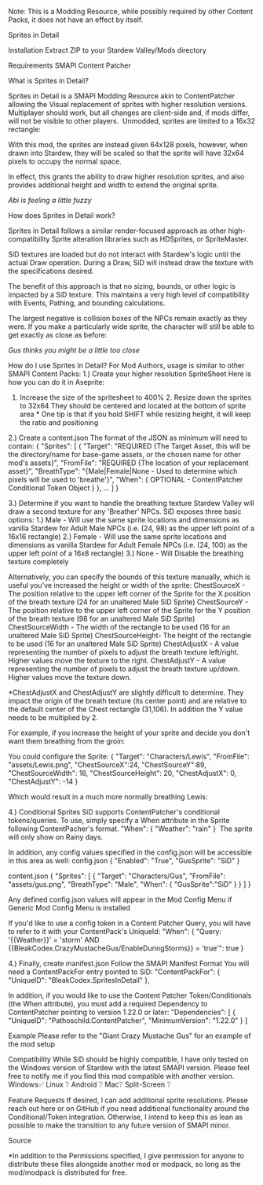 Note: This is a Modding Resource, while possibly required by other Content Packs, it does not have an effect by itself.

Sprites in Detail


Installation
Extract ZIP to your Stardew Valley/Mods directory


Requirements
SMAPI
Content Patcher


What is Sprites in Detail?

Sprites in Detail is a SMAPI Modding Resource akin to ContentPatcher allowing the Visual replacement of sprites with higher resolution versions.
Multiplayer should work, but all changes are client-side and, if mods differ, will not be visible to other players.
﻿
Unmodded, sprites are limited to a 16x32 rectangle:


With this mod, the sprites are instead given 64x128 pixels, however, when drawn into Stardew, they will be scaled so that the sprite will have 32x64 pixels to occupy the normal space.


In effect, this grants the ability to draw higher resolution sprites, and also provides additional height and width to extend the original sprite.
                                      
*Abi is feeling a little fuzzy*﻿




How does Sprites in Detail work?

Sprites in Detail follows a similar render-focused approach as other high-compatibility Sprite alteration libraries such as HDSprites, or SpriteMaster.

SiD textures are loaded but do not interact with Stardew's logic until the actual Draw operation. During a Draw, SiD will instead draw the texture with the specifications desired.


The benefit of this approach is that no sizing, bounds, or other logic is impacted by a SiD texture. This maintains a very high level of compatibility with Events, Pathing, and bounding calculations.

The largest negative is collision boxes of the NPCs remain exactly as they were.
If you make a particularly wide sprite, the character will still be able to get exactly as close as before:

*Gus thinks you might be a little too close*




How do I use Sprites In Detail? 
For Mod Authors, usage is similar to other SMAPI Content Packs:
1.) Create your higher resolution SpriteSheet
       Here is how you can do it in Aseprite:
1. Increase the size of the spritesheet to 400%
﻿2. Resize down the sprites to 32x64
﻿They should be centered and located at the bottom of sprite area
﻿* One tip is that if you hold SHIFT while resizing height, it will keep the ratio and positioning



2.) Create a content.json
﻿The format of the JSON as minimum will need to contain:
﻿{
﻿﻿"Sprites": [
﻿﻿﻿{
﻿﻿﻿"Target": "REQUIRED {The Target Asset, this will be the directory/name for base-game assets, or the chosen name for other mod's assets}",
﻿﻿﻿"FromFile": "REQUIRED {The location of your replacement asset}",﻿
﻿﻿﻿"BreathType": "{Male|Female|None - Used to determine which pixels will be used to 'breathe'}",
﻿﻿﻿"When": {
﻿﻿﻿﻿OPTIONAL - ContentPatcher Conditional Token Object﻿
﻿﻿﻿}
﻿﻿﻿},
﻿﻿...
﻿﻿]
﻿}
﻿


3.) Determine if you want to handle the breathing texture
    Stardew Valley will draw a second texture for any 'Breather' NPCs.
﻿SiD exposes three basic options:
﻿﻿1.) Male - Will use the same sprite locations and dimensions as vanilla Stardew for Adult Male NPCs (i.e. (24, 98) as the upper left point of a 16x16 rectangle)
﻿﻿2.) Female - Will use the same sprite locations and dimensions as vanilla Stardew for Adult Female NPCs (i.e. (24, 100) as the upper left point of a 16x8 rectangle)
﻿﻿3.) None - Will Disable the breathing texture completely


Alternatively, you can specify the bounds of this texture manually, which is useful you've increased the height or width of the sprite:
ChestSourceX - The position relative to the upper left corner of the Sprite for the X position of the breath texture (24 for an unaltered Male SiD Sprite)
ChestSourceY - The position relative to the upper left corner of the Sprite for the Y position of the breath texture (98 for an unaltered Male SiD Sprite)
ChestSourceWidth - The width of the rectangle to be used (16 for an unaltered Male SiD Sprite)
ChestSourceHeight- The height of the rectangle to be used (16 for an unaltered Male SiD Sprite)
ChestAdjustX - A value representing the number of pixels to adjust the breath texture left/right. Higher values move the texture to the right.
ChestAdjustY - A value representing the number of pixels to adjust the breath texture up/down. Higher values move the texture down.

*ChestAdjustX and ChestAdjustY are slightly difficult to determine. They impact the origin of the breath texture (its center point) and are relative to the default center of the Chest rectangle (31,106). 
In addition the Y value needs to be multiplied by 2.

For example, if you increase the height of your sprite and decide you don't want them breathing from the groin:
﻿

You could configure the Sprite:
        {
            "Target": "Characters/Lewis",
            "FromFile": "assets/Lewis.png",
            "ChestSourceX":24,
            "ChestSourceY":89,
            "ChestSourceWidth": 16,
            "ChestSourceHeight": 20,
            "ChestAdjustX": 0,
            "ChestAdjustY": -14
        }


Which would result in a much more normally breathing Lewis:



4.) Conditional Sprites
SiD supports ContentPatcher's conditional tokens/queries.
To use, simply specify a When attribute in the Sprite following ContentPacher's format.
"When":
  {
     "Weather": "rain"
  } ﻿
The sprite will only show on Rainy days.

In addition, any config values specified in the config.json will be accessible in this area as well:
config.json
{
  "Enabled": "True",
  "GusSprite": "SiD"
}

content.json
﻿{
﻿﻿"Sprites": [
{
"Target": "Characters/Gus",
"FromFile": "assets/gus.png",﻿
"BreathType": "Male",
"When": {
﻿﻿﻿﻿﻿"GusSprite":"SiD"﻿
}
}
﻿﻿]
﻿}

Any defined config.json values will appear in the Mod Config Menu if Generic Mod Config Menu is installed

If you'd like to use a config token in a Content Patcher Query, you will have to refer to it with your ContentPack's UniqueId:
"When":
    {
       "Query: '{{Weather}}' = 'storm' AND {{BleakCodex.CrazyMustacheGus/EnableDuringStorms}} = 'true'": true
    }


4.) Finally, create manifest.json
Follow the SMAPI Manifest Format
You will need a ContentPackFor entry pointed to SiD:﻿
"ContentPackFor": {
"UniqueID": "BleakCodex.SpritesInDetail"
},

In addition, if you would like to use the Content Patcher Token/Conditionals (the When attribute), you must add a required Dependency to ContentPatcher pointing to version 1.22.0 or later:
"Dependencies": [
{
"UniqueID": "Pathoschild.ContentPatcher",
"MinimumVersion": "1.22.0"
}
]


Example
Please refer to the "Giant Crazy Mustache Gus" for an example of the mod setup


Compatibility
While SiD should be highly compatible, I have only tested on the Windows version of Stardew with the latest SMAPI version. 
Please feel free to notify me if you find this mod compatible with another version.
Windows﻿﻿✅
Linux﻿       ❔
Android﻿   ❔
Mac﻿﻿❔
Split-Screen    ❔



Feature Requests
If desired, I can add additional sprite resolutions.
Please reach out here or on GitHub if you need additional functionality around the Conditional/Token integration.
Otherwise, I intend to keep this as lean as possible to make the transition to any future version of SMAPI minor.

Source



*In addition to the Permissions specified, I give permission for anyone to distribute these files alongside another mod or modpack, so long as the mod/modpack is distributed for free.
